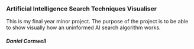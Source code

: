<h3>Artificial Intelligence Search Techniques Visualiser</h3>

<p> This is my final year minor project. The purpose of the project
is to be able to show visually how an uninformed AI search algorithm
works. </p>

<h5>Daniel Cornwell</h5>